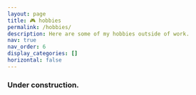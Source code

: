 ```yaml
---
layout: page
title: 🎮 hobbies
permalink: /hobbies/
description: Here are some of my hobbies outside of work.
nav: true
nav_order: 6
display_categories: []
horizontal: false
---
```


### Under construction.
